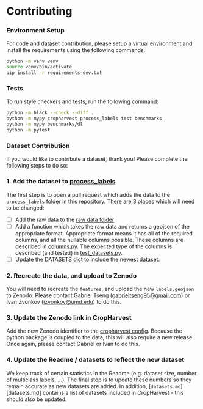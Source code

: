 # Contributing

### Environment Setup
For code and dataset contribution, please setup a virtual environment and install the requirements using the following commands:

```bash
python -m venv venv
source venv/bin/activate
pip install -r requirements-dev.txt
```

### Tests
To run style checkers and tests, run the following command:
```bash
python -m black --check --diff .
python -m mypy cropharvest process_labels test benchmarks
python -m mypy benchmarks/dl
python -m pytest
```

### Dataset Contribution
If you would like to contribute a dataset, thank you! Please complete the following steps to do so:

### 1. Add the dataset to [process_labels](process_labels)
The first step is to open a pull request which adds the data to the `process_labels` folder in this repository. There are 3 places which will need to be changed:

* [ ] Add the raw data to the [raw data folder](process_labels/raw_data)
* [ ] Add a function which takes the raw data and returns a geojson of the appropriate format. Appropriate format means it has all of the required columns, and all the nullable columns possible. These columns are described in [columns.py](cropharvest/columns.py). The expected type of the columns is described (and tested) in [test_datasets.py](test/process_labels/test_datasets.py).
* [ ] Update the [DATASETS dict](process_labels/datasets.py) to include the newest dataset.

### 2. Recreate the data, and upload to Zenodo
You will need to recreate the `features`, and upload the new `labels.geojson` to Zenodo. Please contact Gabriel Tseng (gabrieltseng95@gmail.com) or Ivan Zvonkov (izvonkov@umd.edu) to do this.

### 3. Update the Zenodo link in CropHarvest
Add the new Zenodo identifier to the [cropharvest config](cropharvest/config.py). Because the python package is coupled to the data, this will also require a new release. Once again, please contact Gabriel or Ivan to do this.

### 4. Update the Readme / datasets to reflect the new dataset
We keep track of certain statistics in the Readme (e.g. dataset size, number of multiclass labels, ...). The final step is to update these numbers so they remain accurate as new datasets are added. In addition, [`datasets.md`][datasets.md] contains a list of datasets included in CropHarvest - this should also be updated.
